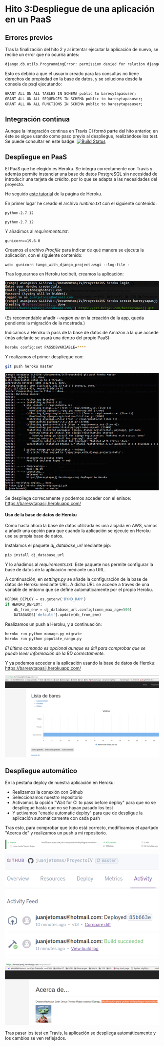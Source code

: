 # Hito 3:Despliegue de una aplicación en un PaaS
## Errores previos
Tras la finalización del hito 2 y al intentar ejecutar la aplicación de nuevo, se recibe un error que no ocurría antes:
```bash
django.db.utils.ProgrammingError: permission denied for relation django_migrations
```
Esto es debido a que el usuario creado para las consultas no tiene derechos de propiedad en la base de datos, y se soluciona desde la consola de psql ejecutando:
```bash
GRANT ALL ON ALL TABLES IN SCHEMA public to baresytapasuser;
GRANT ALL ON ALL SEQUENCES IN SCHEMA public to baresytapasuser;
GRANT ALL ON ALL FUNCTIONS IN SCHEMA public to baresytapasuser;
```
## Integración continua
Aunque la integración continua en Travis CI formó parte del hito anterior, en éste se sigue usando como paso previo al despliegue, realizándose los test.
Se puede consultar en este badge: [![Build Status](https://travis-ci.org/juanjetomas/ProyectoIV.svg?branch=master)](https://travis-ci.org/juanjetomas/ProyectoIV)

## Despliegue en PaaS
El PaaS que he elegido es Heroku. Se integra correctamente con Travis y además permite instanciar una base de datos PostgreSQL sin necesidad de introducir una tarjeta de crédito, por lo que se adapta a las necesidades del proyecto.

He seguido [este tutorial](https://devcenter.heroku.com/articles/deploying-python) de la página de Heroku.

En primer lugar he creado el archivo _runtime.txt_ con el siguiente contenido:
```
python-2.7.12
```
```
python-2.7.12
```
Y añadimos al _requirements.txt_:
```
gunicorn==19.6.0
```
Creamos el archivo _Procfile_ para indicar de qué manera se ejecuta la aplicación, con el siguiente contenido:
```
web: gunicorn tango_with_django_project.wsgi --log-file -
```
Tras loguearnos en Heroku toolbelt, creamos la aplicación:

![img20](capturas/captura20.png)

(Es recomendable añadir _--region eu_ en la creación de la app, queda pendiente la migración de la mostrada.)

Indicamos a Heroku la pass de la base de datos de Amazon a la que accede (más adelante se usará una dentro del propio PaaS):
```bash
heroku config:set PASSDBVARIABLE=****
```

Y realizamos el primer despliegue con:
```bash
git push heroku master
```

![img21](capturas/captura21.png)

Se despliega correcamente y podemos acceder con el enlace:
https://baresytapasjj.herokuapp.com/

#### Uso de la base de datos de Heroku
Como hasta ahora la base de datos utilizada es una alojada en AWS, vamos a añadir una opción para que cuando la aplicación se ejecute en Heroku use su propia base de datos.

Instalamos el paquete _dj_database_url_ mediante pip:
```bash
pip install dj_database_url
```
Y lo añadimos al _requirements.txt_. Este paquete nos permite configurar la base de datos de la aplicación mediante una URL.

A continuación, en _settings.py_ se añade la configuración de la base de datos de Heroku mediante URL. A dicha URL se accede a traves de una variable de entorno que se define automáticamente por el propio Heroku.

```python
HEROKU_DEPLOY = os.getenv('DYNO_RAM')
if HEROKU_DEPLOY:
    db_from_env = dj_database_url.config(conn_max_age=500)
    DATABASES['default'].update(db_from_env)
```

Realizamos un push a Heroku, y a continuación:
```bash
heroku run python manage.py migrate
heroku run python populate_rango.py
```
_El último comando es opcional aunque es útil para comprobar que se puede leeer información de la BD correctamente._

Y ya podemos acceder a la aplicación usando la base de datos de Heroku:
https://baresytapasjj.herokuapp.com/

![img22](capturas/captura22.png)

## Despliegue automático
En la pestaña deploy de nuestra aplicación en Heroku:
* Realizamos la conexión con Github
* Seleccionamos nuestro repositorio
* Activamos la opción "Wait for CI to pass before deploy" para que no se despliegue hasta que no se hayan pasado los test
* Y activamos "enable automatic deploy" para que de despligue la aplicación automáticamente con cada push

Tras esto, para comprobar que todo está correcto, modificamos el apartado "Acerca de" y realizamos un push a mi repositorio.

![img23](capturas/captura23.png)

![img24](capturas/captura24.png)

![img25](capturas/captura25.png)

Tras pasar los test en Travis, la aplicación se despliega automáticamente y los cambios se ven reflejados.
